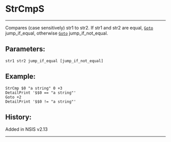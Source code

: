 # StrCmpS

---

Compares (case sensitively) str1 to str2. If str1 and str2 are equal, [`Goto`][1] jump_if_equal, otherwise [`Goto`][1] jump_if_not_equal.

## Parameters:

    str1 str2 jump_if_equal [jump_if_not_equal]

## Example:

	StrCmp $0 "a string" 0 +3
	DetailPrint '$$0 == "a string"'
	Goto +2
	DetailPrint '$$0 != "a string"'

## History:

Added in NSIS v2.13

---

[1]: Goto.markdown